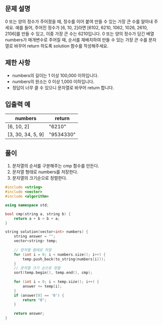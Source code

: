 ## 문제 설명

0 또는 양의 정수가 주어졌을 때, 정수를 이어 붙여 만들 수 있는 가장 큰 수를 알아내 주세요.
예를 들어, 주어진 정수가 [6, 10, 2]라면 [6102, 6210, 1062, 1026, 2610, 2106]를 만들 수 있고, 이중 가장 큰 수는 6210입니다.
0 또는 양의 정수가 담긴 배열 numbers가 매개변수로 주어질 때, 순서를 재배치하여 만들 수 있는 가장 큰 수를 문자열로 바꾸어 return 하도록 solution 함수를 작성해주세요.

## 제한 사항
- numbers의 길이는 1 이상 100,000 이하입니다.
- numbers의 원소는 0 이상 1,000 이하입니다.
- 정답이 너무 클 수 있으니 문자열로 바꾸어 return 합니다.

## 입출력 예
|numbers|return|
|--|--|
|[6, 10, 2]|"6210"|
|[3, 30, 34, 5, 9]|"9534330"|

## 풀이
1. 문자열의 순서를 구분해주는 cmp 함수를 만든다.
2. 문자열 형태로 numbers를 저장한다.
3. 문자열의 크기순으로 정렬한다.

```cpp
#include <string>
#include <vector>
#include <algorithm>

using namespace std;

bool cmp(string a, string b) {
    return a + b > b + a;
}

string solution(vector<int> numbers) {
    string answer = "";
    vector<string> temp;
    
    // 문자열 형태로 저장
    for (int i = 0; i < numbers.size(); i++) {
        temp.push_back(to_string(numbers[i]));
    }
    // 문자열 크기 순으로 정렬
    sort(temp.begin(), temp.end(), cmp);
    
    for (int i = 0; i < temp.size(); i++) {
        answer += temp[i];
    }
    if (answer[0] == '0') {
        return "0";
    }
    
    return answer;
}
```
